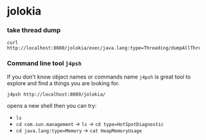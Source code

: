 jolokia
=======

### take thread dump

```
curl http://localhost:8080/jolokia/exec/java.lang:type=Threading/dumpAllThreads/true/true
```


### Command line tool `j4psh`

If you don't know object names or commands name `j4psh` is great tool to explore and find a things you are looking for. 

```
j4psh http://localhost:8089/jolokia/
```

opens a new shell then you can try:
  - `ls` 
  - `cd com.sun.management` -> `ls` -> `cd type=HotSpotDiagnostic`
  - `cd java.lang:type=Memory` -> `cat HeapMemoryUsage`
